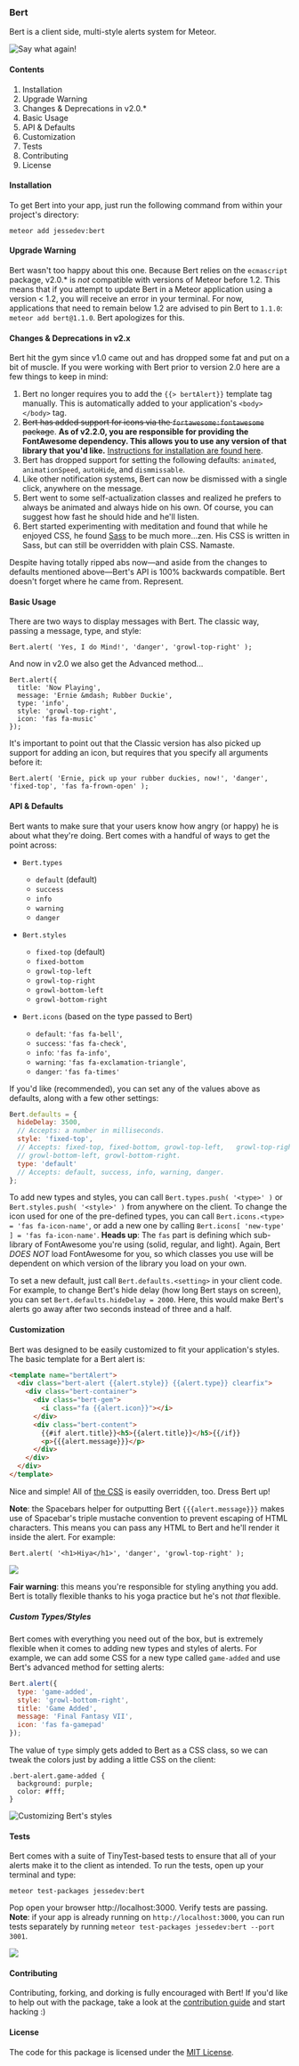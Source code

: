 ### Bert
Bert is a client side, multi-style alerts system for Meteor.

![Say what again!](https://cl.ly/0d3O121h021t/bert.jpg)

#### Contents
1. Installation
2. Upgrade Warning
3. Changes & Deprecations in v2.0.*
4. Basic Usage
5. API & Defaults
6. Customization
7. Tests
4. Contributing
5. License

#### Installation
To get Bert into your app, just run the following command from within your project's directory:

```
meteor add jessedev:bert
```

#### Upgrade Warning
Bert wasn't too happy about this one. Because Bert relies on the `ecmascript` package, v2.0.* is _not_ compatible with versions of Meteor before 1.2. This means that if you attempt to update Bert in a Meteor application using a version < 1.2, you will receive an error in your terminal. For now, applications that need to remain below 1.2 are advised to pin Bert to `1.1.0`: `meteor add bert@1.1.0`. Bert apologizes for this.

#### Changes & Deprecations in v2.x
Bert hit the gym since v1.0 came out and has dropped some fat and put on a bit of muscle. If you were working with Bert prior to version 2.0 here are a few things to keep in mind:

1. Bert no longer requires you to add the `{{> bertAlert}}` template tag manually. This is automatically added to your application's `<body></body>` tag.
2. <strike>Bert has added support for icons via the `fortawesome:fontawesome` package</strike>. **As of v2.2.0, you are responsible for providing the FontAwesome dependency. This allows you to use any version of that library that you'd like.** [Instructions for installation are found here](https://fontawesome.com/start).
3. Bert has dropped support for setting the following defaults: `animated`, `animationSpeed`, `autoHide`, and `dismmissable`.
4. Like other notification systems, Bert can now be dismissed with a single click, anywhere on the message.
5. Bert went to some self-actualization classes and realized he prefers to always be animated and always hide on his own. Of course, you can suggest how fast he should hide and he'll listen.
6. Bert started experimenting with meditation and found that while he enjoyed CSS, he found [Sass](http://sass-lang.com) to be much more...zen. His CSS is written in Sass, but can still be overridden with plain CSS. Namaste.

Despite having totally ripped abs now—and aside from the changes to defaults mentioned above—Bert's API is 100% backwards compatible. Bert doesn't forget where he came from. Represent.

#### Basic Usage
There are two ways to display messages with Bert. The classic way, passing a message, type, and style:

```
Bert.alert( 'Yes, I do Mind!', 'danger', 'growl-top-right' );
```

And now in v2.0 we also get the Advanced method...

```
Bert.alert({
  title: 'Now Playing',
  message: 'Ernie &mdash; Rubber Duckie',
  type: 'info',
  style: 'growl-top-right',
  icon: 'fas fa-music'
});
```

It's important to point out that the Classic version has also picked up support for adding an icon, but requires that you specify all arguments before it:

```
Bert.alert( 'Ernie, pick up your rubber duckies, now!', 'danger', 'fixed-top', 'fas fa-frown-open' );
```

#### API & Defaults
Bert wants to make sure that your users know how angry (or happy) he is about what they're doing. Bert comes with a handful of ways to get the point across:

- `Bert.types`
  - `default` (default)
  - `success`
  - `info`
  - `warning`
  - `danger`


- `Bert.styles`
  - `fixed-top` (default)
  - `fixed-bottom`
  - `growl-top-left`
  - `growl-top-right`
  - `growl-bottom-left`
  - `growl-bottom-right`


- `Bert.icons` (based on the type passed to Bert)
  - `default`: `'fas fa-bell'`,
  - `success`: `'fas fa-check'`,
  - `info`: `'fas fa-info'`,
  - `warning`: `'fas fa-exclamation-triangle'`,
  - `danger`: `'fas fa-times'`

If you'd like (recommended), you can set any of the values above as defaults, along with a few other settings:

```js
Bert.defaults = {
  hideDelay: 3500,
  // Accepts: a number in milliseconds.
  style: 'fixed-top',
  // Accepts: fixed-top, fixed-bottom, growl-top-left,   growl-top-right,
  // growl-bottom-left, growl-bottom-right.
  type: 'default'
  // Accepts: default, success, info, warning, danger.
};
```
To add new types and styles, you can call `Bert.types.push( '<type>' )` or `Bert.styles.push( '<style>' )` from anywhere on the client. To change the icon used for one of the pre-defined types, you can call `Bert.icons.<type> = 'fas fa-icon-name'`, or add a new one by calling `Bert.icons[ 'new-type' ] = 'fas fa-icon-name'`. **Heads up**: The `fas` part is defining which sub-library of FontAwesome you're using (solid, regular, and light). Again, Bert _DOES NOT_ load FontAwesome for you, so which classes you use will be dependent on which version of the library you load on your own.

To set a new default, just call `Bert.defaults.<setting>` in your client code. For example, to change Bert's hide delay (how long Bert stays on screen), you can set `Bert.defaults.hideDelay = 2000`. Here, this would make Bert's alerts go away after two seconds instead of three and a half.

#### Customization
Bert was designed to be easily customized to fit your application's styles. The basic template for a Bert alert is:

```html
<template name="bertAlert">
  <div class="bert-alert {{alert.style}} {{alert.type}} clearfix">
    <div class="bert-container">
      <div class="bert-gem">
        <i class="fa {{alert.icon}}"></i>
      </div>
      <div class="bert-content">
        {{#if alert.title}}<h5>{{alert.title}}</h5>{{/if}}
        <p>{{{alert.message}}}</p>
      </div>
    </div>
  </div>
</template>
```

Nice and simple! All of [the CSS](https://github.com/Jessedev1/bert/tree/master/stylesheets/bert.scss) is easily overridden, too. Dress Bert up!

**Note**: the Spacebars helper for outputting Bert `{{{alert.message}}}` makes use of Spacebar's triple mustache convention to prevent escaping of HTML characters. This means you can pass any HTML to Bert and he'll render it inside the alert. For example:

```
Bert.alert( '<h1>Hiya</h1>', 'danger', 'growl-top-right' );
```

![](https://tmc-post-content.s3.amazonaws.com/bert-with-html.gif)

**Fair warning**: this means you're responsible for styling anything you add. Bert is totally flexible thanks to his yoga practice but he's not _that_ flexible.

##### Custom Types/Styles
Bert comes with everything you need out of the box, but is extremely flexible when it comes to adding new types and styles of alerts. For example, we can add some CSS for a new type called `game-added` and use Bert's advanced method for setting alerts:

```javascript
Bert.alert({
  type: 'game-added',
  style: 'growl-bottom-right',
  title: 'Game Added',
  message: 'Final Fantasy VII',
  icon: 'fas fa-gamepad'
});
```
The value of `type` simply gets added to Bert as a CSS class, so we can tweak the colors just by adding a little CSS on the client:

```
.bert-alert.game-added {
  background: purple;
  color: #fff;
}
```

![Customizing Bert's styles](https://tmc-post-content.s3.amazonaws.com/bert-customization.gif)

#### Tests
Bert comes with a suite of TinyTest-based tests to ensure that all of your alerts make it to the client as intended. To run the tests, open up your terminal and type:

```
meteor test-packages jessedev:bert
```

Pop open your browser http://localhost:3000. Verify tests are passing. **Note**: if your app is already running on `http://localhost:3000`, you can run tests separately by running `meteor test-packages jessedev:bert --port 3001`.

![](https://tmc-post-content.s3.amazonaws.com/Screen-Shot-2015-10-14-12-00-57.png)

#### Contributing
Contributing, forking, and dorking is fully encouraged with Bert! If you'd like to help out with the package, take a look at the [contribution guide](https://github.com/themeteorchef/bert/wiki/Contribution-Guide) and start hacking :)

#### License
The code for this package is licensed under the [MIT License](http://opensource.org/licenses/MIT).
